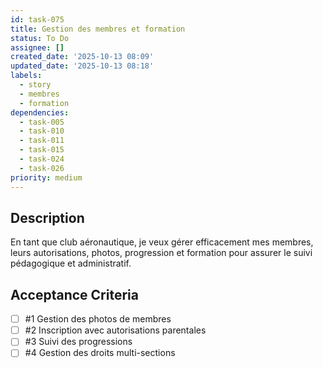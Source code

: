 ```yaml
---
id: task-075
title: Gestion des membres et formation
status: To Do
assignee: []
created_date: '2025-10-13 08:09'
updated_date: '2025-10-13 08:18'
labels:
  - story
  - membres
  - formation
dependencies:
  - task-005
  - task-010
  - task-011
  - task-015
  - task-024
  - task-026
priority: medium
---
```


## Description

<!-- SECTION:DESCRIPTION:BEGIN -->
En tant que club aéronautique, je veux gérer efficacement mes membres, leurs autorisations, photos, progression et formation pour assurer le suivi pédagogique et administratif.
<!-- SECTION:DESCRIPTION:END -->

## Acceptance Criteria
<!-- AC:BEGIN -->
- [ ] #1 Gestion des photos de membres
- [ ] #2 Inscription avec autorisations parentales
- [ ] #3 Suivi des progressions
- [ ] #4 Gestion des droits multi-sections
<!-- AC:END -->
